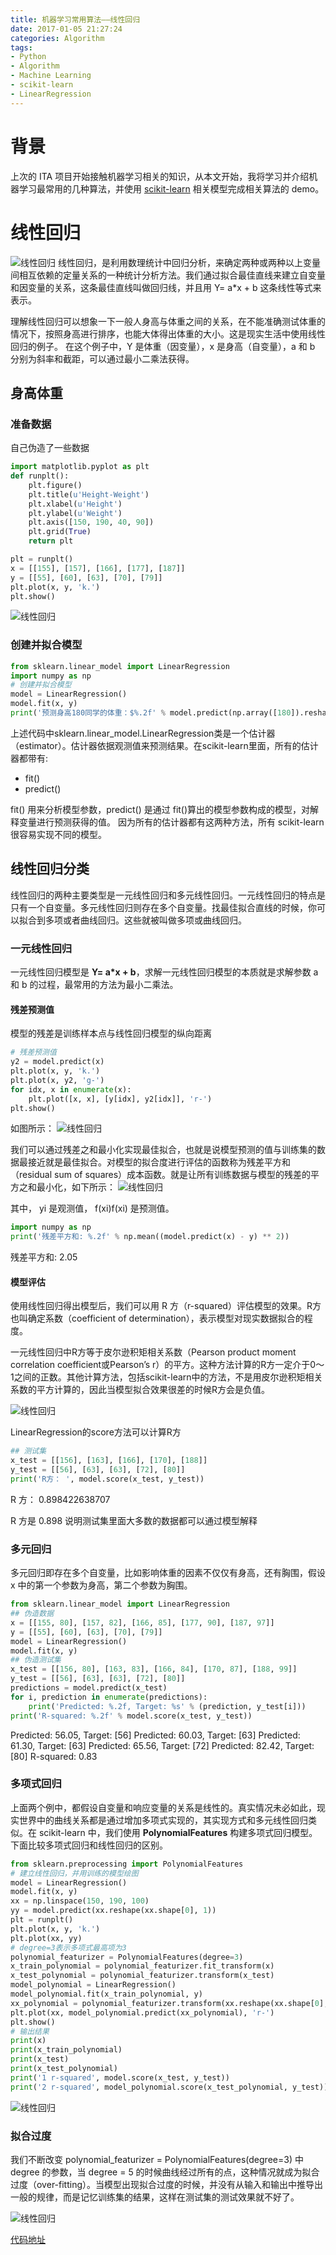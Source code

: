 ```yaml
---
title: 机器学习常用算法——线性回归
date: 2017-01-05 21:27:24
categories: Algorithm
tags:
- Python
- Algorithm
- Machine Learning
- scikit-learn
- LinearRegression
---
```


# 背景

上次的 ITA 项目开始接触机器学习相关的知识，从本文开始，我将学习并介绍机器学习最常用的几种算法，并使用 [scikit-learn](http://scikit-learn.org/) 相关模型完成相关算法的 demo。

# 线性回归
<img src="/assets/img/线性回归.jpg" alt="线性回归">
<!-- more -->
线性回归，是利用数理统计中回归分析，来确定两种或两种以上变量间相互依赖的定量关系的一种统计分析方法。我们通过拟合最佳直线来建立自变量和因变量的关系，这条最佳直线叫做回归线，并且用 Y= a*x + b 这条线性等式来表示。

理解线性回归可以想象一下一般人身高与体重之间的关系，在不能准确测试体重的情况下，按照身高进行排序，也能大体得出体重的大小。这是现实生活中使用线性回归的例子。
在这个例子中，Y 是体重（因变量），x 是身高（自变量），a 和 b 分别为斜率和截距，可以通过最小二乘法获得。

## 身高体重

### 准备数据

自己伪造了一些数据

```python
import matplotlib.pyplot as plt
def runplt():
    plt.figure()
    plt.title(u'Height-Weight')
    plt.xlabel(u'Height')
    plt.ylabel(u'Weight')
    plt.axis([150, 190, 40, 90])
    plt.grid(True)
    return plt

plt = runplt()
x = [[155], [157], [166], [177], [187]]
y = [[55], [60], [63], [70], [79]]
plt.plot(x, y, 'k.')
plt.show()
```
<img src="/assets/img/线性回归_1.png" alt="线性回归">

### 创建并拟合模型

```python
from sklearn.linear_model import LinearRegression
import numpy as np
# 创建并拟合模型
model = LinearRegression()
model.fit(x, y)
print('预测身高180同学的体重：$%.2f' % model.predict(np.array([180]).reshape(-1, 1))[0])
```

上述代码中sklearn.linear_model.LinearRegression类是一个估计器（estimator）。估计器依据观测值来预测结果。在scikit-learn里面，所有的估计器都带有: 
- fit() 
- predict()

fit() 用来分析模型参数，predict() 是通过 fit()算出的模型参数构成的模型，对解释变量进行预测获得的值。 
因为所有的估计器都有这两种方法，所有 scikit-learn 很容易实现不同的模型。


## 线性回归分类

线性回归的两种主要类型是一元线性回归和多元线性回归。一元线性回归的特点是只有一个自变量。多元线性回归则存在多个自变量。找最佳拟合直线的时候，你可以拟合到多项或者曲线回归。这些就被叫做多项或曲线回归。


### 一元线性回归

一元线性回归模型是 **Y= a*x + b**，求解一元线性回归模型的本质就是求解参数 a 和 b 的过程，最常用的方法为最小二乘法。

#### 残差预测值

模型的残差是训练样本点与线性回归模型的纵向距离

```python
# 残差预测值
y2 = model.predict(x)
plt.plot(x, y, 'k.')
plt.plot(x, y2, 'g-')
for idx, x in enumerate(x):
    plt.plot([x, x], [y[idx], y2[idx]], 'r-')
plt.show()
```

如图所示：
<img src="/assets/img/线性回归_2.jpg" alt="线性回归">

我们可以通过残差之和最小化实现最佳拟合，也就是说模型预测的值与训练集的数据最接近就是最佳拟合。对模型的拟合度进行评估的函数称为残差平方和（residual sum of squares）成本函数。就是让所有训练数据与模型的残差的平方之和最小化，如下所示：
<img src="/assets/img/线性回归_3.png" alt="线性回归">

其中， yi 是观测值， f(xi)f(xi) 是预测值。

```python
import numpy as np
print('残差平方和: %.2f' % np.mean((model.predict(x) - y) ** 2))
```
残差平方和: 2.05

#### 模型评估

使用线性回归得出模型后，我们可以用 R 方（r-squared）评估模型的效果。R方也叫确定系数（coefficient of determination），表示模型对现实数据拟合的程度。

一元线性回归中R方等于皮尔逊积矩相关系数（Pearson product moment correlation coefficient或Pearson’s r）的平方。这种方法计算的R方一定介于0～1之间的正数。其他计算方法，包括scikit-learn中的方法，不是用皮尔逊积矩相关系数的平方计算的，因此当模型拟合效果很差的时候R方会是负值。

<img src="/assets/img/线性回归_4.png" alt="线性回归">

LinearRegression的score方法可以计算R方

```python
## 测试集
x_test = [[156], [163], [166], [170], [188]]
y_test = [[56], [63], [63], [72], [80]]
print('R方： ', model.score(x_test, y_test))
```
R 方：  0.898422638707

R 方是 0.898 说明测试集里面大多数的数据都可以通过模型解释

### 多元回归

多元回归即存在多个自变量，比如影响体重的因素不仅仅有身高，还有胸围，假设 x 中的第一个参数为身高，第二个参数为胸围。
```python
from sklearn.linear_model import LinearRegression
## 伪造数据
x = [[155, 80], [157, 82], [166, 85], [177, 90], [187, 97]]
y = [[55], [60], [63], [70], [79]]
model = LinearRegression()
model.fit(x, y)
## 伪造测试集
x_test = [[156, 80], [163, 83], [166, 84], [170, 87], [188, 99]]
y_test = [[56], [63], [63], [72], [80]]
predictions = model.predict(x_test)
for i, prediction in enumerate(predictions):
    print('Predicted: %.2f, Target: %s' % (prediction, y_test[i]))
print('R-squared: %.2f' % model.score(x_test, y_test))
```
Predicted: 56.05, Target: [56]
Predicted: 60.03, Target: [63]
Predicted: 61.30, Target: [63]
Predicted: 65.56, Target: [72]
Predicted: 82.42, Target: [80]
R-squared: 0.83

### 多项式回归

上面两个例中，都假设自变量和响应变量的关系是线性的。真实情况未必如此，现实世界中的曲线关系都是通过增加多项式实现的，其实现方式和多元线性回归类似。在 scikit-learn 中，我们使用 **PolynomialFeatures** 构建多项式回归模型。下面比较多项式回归和线性回归的区别。

```python
from sklearn.preprocessing import PolynomialFeatures
# 建立线性回归，并用训练的模型绘图
model = LinearRegression()
model.fit(x, y)
xx = np.linspace(150, 190, 100)
yy = model.predict(xx.reshape(xx.shape[0], 1))
plt = runplt()
plt.plot(x, y, 'k.')
plt.plot(xx, yy)
# degree=3表示多项式最高项为3
polynomial_featurizer = PolynomialFeatures(degree=3)
x_train_polynomial = polynomial_featurizer.fit_transform(x)
x_test_polynomial = polynomial_featurizer.transform(x_test)
model_polynomial = LinearRegression()
model_polynomial.fit(x_train_polynomial, y)
xx_polynomial = polynomial_featurizer.transform(xx.reshape(xx.shape[0], 1))
plt.plot(xx, model_polynomial.predict(xx_polynomial), 'r-')
plt.show()
# 输出结果
print(x)
print(x_train_polynomial)
print(x_test)
print(x_test_polynomial)
print('1 r-squared', model.score(x_test, y_test))
print('2 r-squared', model_polynomial.score(x_test_polynomial, y_test))
```
<img src="/assets/img/线性回归_5.jpg" alt="线性回归">

### 拟合过度
我们不断改变 polynomial_featurizer = PolynomialFeatures(degree=3) 中 degree 的参数，当 degree = 5 的时候曲线经过所有的点，这种情况就成为拟合过度（over-fitting）。当模型出现拟合过度的时候，并没有从输入和输出中推导出一般的规律，而是记忆训练集的结果，这样在测试集的测试效果就不好了。

<img src="/assets/img/线性回归_6.jpg" alt="线性回归">

[代码地址](https://github.com/Leo555/scikit-learn_demo/tree/master/01LinearRegression)
